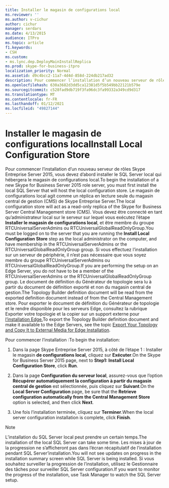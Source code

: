 ```yaml
---
title: Installer le magasin de configurations local
ms.reviewer: ''
ms.author: v-cichur
author: cichur
manager: serdars
ms.date: 4/13/2015
audience: ITPro
ms.topic: article
f1.keywords:
- CSH
ms.custom:
- ms.lync.dep.DeployMainInstallReplica
ms.prod: skype-for-business-itpro
localization_priority: Normal
ms.assetid: d9c4bcc2-11a7-4d4d-858d-224db217ad32
description: Pour commencer l’installation d’un nouveau serveur de rôles Skype Entreprise Server 2015, vous devez d’abord installer le SQL Server local qui hébergera le magasin de configurations local. Le magasin de configurations local agit comme un réplica en lecture seule du magasin central de gestion (CMS) de Skype Entreprise Server. Vous devez être connecté en tant qu’administrateur local sur le serveur sur lequel vous exécutez l’étape Installer le magasin de configurations local, et être membre du groupe RTCUniversalServerAdmins ou RTCUniversalGlobalReadOnlyGroup. Si vous effectuez l’installation sur un serveur de périphérie, il n’est pas nécessaire que vous soyez membre du groupe RTCUniversalServerAdmins ou RTCUniversalGlobalReadOnlyGroup. Le document de définition du Générateur de topologie sera lu à partir du document de définition exporté et non du magasin central de gestion. Pour exporter le document de définition du Générateur de topologie et le rendre disponible pour les serveurs Edge, consultez la rubrique Exporter votre topologie et la copier sur un support externe pour l’installation Edge.
ms.openlocfilehash: 630a3682d3dd5ca12381d5f5b549bb22121b579e
ms.sourcegitcommit: c528fad9db719f3fa96dc3fa99332a349cd9d317
ms.translationtype: MT
ms.contentlocale: fr-FR
ms.lasthandoff: 01/12/2021
ms.locfileid: "49827144"
---
```

# <a name="install-local-configuration-store"></a><span data-ttu-id="7af6d-108">Installer le magasin de configurations local</span><span class="sxs-lookup"><span data-stu-id="7af6d-108">Install Local Configuration Store</span></span>

<span data-ttu-id="7af6d-109">Pour commencer l’installation d’un nouveau serveur de rôles Skype Entreprise Server 2015, vous devez d’abord installer le SQL Server local qui hébergera le magasin de configurations local.</span><span class="sxs-lookup"><span data-stu-id="7af6d-109">To begin the installation of a new Skype for Business Server 2015 role server, you must first install the local SQL Server that will host the local configuration store.</span></span> <span data-ttu-id="7af6d-110">Le magasin de configurations local agit comme un réplica en lecture seule du magasin central de gestion (CMS) de Skype Entreprise Server.</span><span class="sxs-lookup"><span data-stu-id="7af6d-110">The local configuration store will act as a read-only replica of the Skype for Business Server Central Management store (CMS).</span></span> <span data-ttu-id="7af6d-111">Vous devez être connecté en tant qu’administrateur local sur le serveur sur lequel vous exécutez l’étape **Installer le magasin de configurations local**, et être membre du groupe RTCUniversalServerAdmins ou RTCUniversalGlobalReadOnlyGroup.</span><span class="sxs-lookup"><span data-stu-id="7af6d-111">You must be logged on to the server that you are running the **Install Local Configuration Store** step as the local administrator on the computer, and have membership in the RTCUniversalServerAdmins or the RTCUniversalGlobalReadOnlyGroup group.</span></span> <span data-ttu-id="7af6d-112">Si vous effectuez l’installation sur un serveur de périphérie, il n’est pas nécessaire que vous soyez membre du groupe RTCUniversalServerAdmins ou RTCUniversalGlobalReadOnlyGroup.</span><span class="sxs-lookup"><span data-stu-id="7af6d-112">If you are performing the setup on an Edge Server, you do not have to be a member of the RTCUniversalServerAdmins or the RTCUniversalGlobalReadOnlyGroup group.</span></span> <span data-ttu-id="7af6d-113">Le document de définition du Générateur de topologie sera lu à partir du document de définition exporté et non du magasin central de gestion.</span><span class="sxs-lookup"><span data-stu-id="7af6d-113">The Topology Builder definition document will be read from the exported definition document instead of from the Central Management store.</span></span> <span data-ttu-id="7af6d-114">Pour exporter le document de définition du Générateur de topologie et le rendre disponible pour les serveurs Edge, consultez la rubrique Exporter votre topologie et la copier sur un support externe pour [l’installation Edge.](https://technet.microsoft.com/library/def9f416-c519-4a72-b242-7d3057d9c1fd.aspx)</span><span class="sxs-lookup"><span data-stu-id="7af6d-114">To export the Topology Builder definition document and make it available to the Edge Servers, see the topic [Export Your Topology and Copy It to External Media for Edge Installation](https://technet.microsoft.com/library/def9f416-c519-4a72-b242-7d3057d9c1fd.aspx).</span></span>

<span data-ttu-id="7af6d-115">Pour commencer l’installation :</span><span class="sxs-lookup"><span data-stu-id="7af6d-115">To begin the installation:</span></span>

1. <span data-ttu-id="7af6d-116">Dans la page Skype Entreprise Server 2015, à côté de l’étape 1 : Installer le magasin **de configurations local,** cliquez sur **Exécuter**.</span><span class="sxs-lookup"><span data-stu-id="7af6d-116">On the Skype for Business Server 2015 page, next to **Step1: Install Local Configuration Store**, click **Run**.</span></span>

2. <span data-ttu-id="7af6d-117">Dans la page **Configuration du serveur local**, assurez-vous que l’option **Récupérer automatiquement la configuration à partir du magasin central de gestion** est sélectionnée, puis cliquez sur **Suivant**.</span><span class="sxs-lookup"><span data-stu-id="7af6d-117">On the **Local Server Configuration** page, be sure that the **Retrieve configuration automatically from the Central Management Store** option is selected, and then click **Next**.</span></span>

3. <span data-ttu-id="7af6d-118">Une fois l’installation terminée, cliquez sur **Terminer**.</span><span class="sxs-lookup"><span data-stu-id="7af6d-118">When the local server configuration installation is complete, click **Finish**.</span></span>

> [!NOTE]
> <span data-ttu-id="7af6d-119">L’installation du SQL Server local peut prendre un certain temps.</span><span class="sxs-lookup"><span data-stu-id="7af6d-119">The installation of the local SQL Server can take some time.</span></span> <span data-ttu-id="7af6d-120">Les mises à jour de la progression ne s’afficheront pas dans l’écran récapitulatif de l’installation pendant SQL Server’installation.</span><span class="sxs-lookup"><span data-stu-id="7af6d-120">You will not see updates on progress in the installation summary screen while SQL Server is being installed.</span></span> <span data-ttu-id="7af6d-121">Si vous souhaitez surveiller la progression de l’installation, utilisez le Gestionnaire des tâches pour surveiller SQL Server configuration.</span><span class="sxs-lookup"><span data-stu-id="7af6d-121">If you want to monitor the progress of the installation, use Task Manager to watch the SQL Server setup.</span></span>


